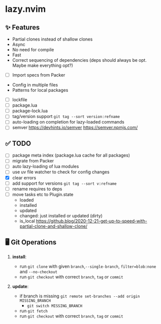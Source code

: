 # lazy.nvim

## ✨ Features

- Partial clones instead of shallow clones
- Async
- No need for compile
- Fast
- Correct sequencing of dependencies (deps should always be opt. Maybe make everything opt?)
- [ ] Import specs from Packer
- Config in multiple files
- Patterns for local packages
- [ ] lockfile
- [ ] package.lua
- [ ] package-lock.lua
- [ ] tag/version support `git tag --sort version:refname`
- [ ] auto-loading on completion for lazy-loaded commands
- [ ] semver https://devhints.io/semver
      https://semver.npmjs.com/

## ✅ TODO

- [ ] package meta index (package.lua cache for all packages)
- [ ] migrate from Packer
- [ ] auto lazy-loading of lua modules
- [ ] use uv file watcher to check for config changes
- [x] clear errors
- [ ] add support for versions `git tag --sort v:refname`
- [ ] rename requires to deps
- [ ] move tasks etc to Plugin.state
  - loaded
  - installed
  - updated
  - changed: just installed or updated (dirty)
  - is_local
    https://github.blog/2020-12-21-get-up-to-speed-with-partial-clone-and-shallow-clone/

## 🖥️ Git Operations

1. **install**:

   - run `git clone` with given `branch`,`--single-branch`, `filter=blob:none`
     and `--no-checkout`
   - run `git checkout` with correct `branch`, `tag` or `commit`

2. **update**:

   - if branch is missing `git remote set-branches --add origin MISSING_BRANCH`
     - `git switch MISSING_BRANCH`
   - run `git fetch`
   - run `git checkout` with correct `branch`, `tag` or `commit`
